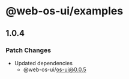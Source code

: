 # @web-os-ui/examples

## 1.0.4

### Patch Changes

- Updated dependencies
  - @web-os-ui/os-ui@0.0.5

